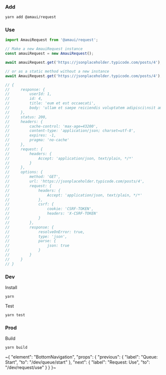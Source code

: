 
### Add

```sh
yarn add @amaui/request
```

### Use

```ts
import AmauiRequest from '@amaui/request';

// Make a new AmauiRequest instance
const amauiRequest = new AmauiRequest();

await amauiRequest.get('https://jsonplaceholder.typicode.com/posts/4');

// or as a static method without a new instance
await AmauiRequest.get('https://jsonplaceholder.typicode.com/posts/4');

// {
//     response: {
//         userId: 1,
//         id: 4,
//         title: 'eum et est occaecati',
//         body: 'ullam et saepe reiciendis voluptatem adipisci\nsit amet autem assumenda provident rerum culpa\nquis hic commodi nesciunt rem tenetur doloremque ipsam iure\nquis sunt voluptatem rerum illo velit'
//     },
//     status: 200,
//     headers: {
//         cache-control: 'max-age=43200',
//         content-type: 'application/json; charset=utf-8',
//         expires: -1,
//         pragma: 'no-cache'
//     },
//     request: {
//         headers: {
//             Accept: 'application/json, text/plain, */*'
//         }
//     },
//     options: {
//         method: 'GET',
//         url: 'https://jsonplaceholder.typicode.com/posts/4',
//         request: {
//             headers: {
//                 Accept: 'application/json, text/plain, */*'
//             },
//             csrf: {
//                 cookie: 'CSRF-TOKEN',
//                 headers: 'X-CSRF-TOKEN'
//             }
//         },
//         response: {
//             resolveOnError: true,
//             type: 'json',
//             parse: {
//                 json: true
//             }
//         }
//     }
// }
```

### Dev

Install

```sh
yarn
```

Test

```sh
yarn test
```

### Prod

Build

```sh
yarn build
```

~{
  "element": "BottomNavigation",
  "props": {
    "previous": {
      "label": "Queue: Start",
      "to": "/dev/queue/start"
    },
    "next": {
      "label": "Request: Use",
      "to": "/dev/request/use"
    }
  }
}~
